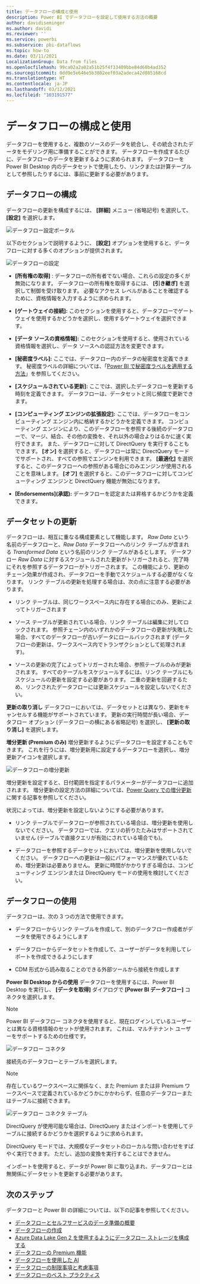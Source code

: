 ```yaml
---
title: データフローの構成と使用
description: Power BI でデータフローを設定して使用する方法の概要
author: davidiseminger
ms.author: davidi
ms.reviewer: ''
ms.service: powerbi
ms.subservice: pbi-dataflows
ms.topic: how-to
ms.date: 03/11/2021
LocalizationGroup: Data from files
ms.openlocfilehash: 99ca02a2a02a51b25f4f33409bbe84d60b4ad352
ms.sourcegitcommit: 0dd9e5e646e5b3802eef03a2adeca42d085168cd
ms.translationtype: HT
ms.contentlocale: ja-JP
ms.lasthandoff: 03/12/2021
ms.locfileid: "103191577"
---
```

# <a name="configure-and-consume-a-dataflow"></a>データフローの構成と使用

データフローを使用すると、複数のソースのデータを統合し、その統合されたデータをモデリング用に準備することができます。 データフローを作成するたびに、データフローのデータを更新するように求められます。 データフローを Power BI Desktop 内のデータセットで使用したり、リンクまたは計算テーブルとして参照したりするには、事前に更新する必要があります。

## <a name="configuring-a-dataflow"></a>データフローの構成

データフローの更新を構成するには、 **[詳細]** メニュー (省略記号) を選択して、 **[設定]** を選択します。

![データフロー設定ポータル](media/dataflows-configure-consume/dataflow-settings.png)

以下のセクションで説明するように、 **[設定]** オプションを使用すると、データフローに対する多くのオプションが提供されます。

![データフローの設定](media/dataflows-configure-consume/dataflow-settings-detailed.png)

* **[所有権の取得]** : データフローの所有者でない場合、これらの設定の多くが無効になります。 データフローの所有権を取得するには、 **[引き継ぎ]** を選択して制御を受け取ります。 必要なアクセス レベルがあることを確認するために、資格情報を入力するように求められます。

* **[ゲートウェイの接続]:** このセクションを使用すると、データフローでゲートウェイを使用するかどうかを選択し、使用するゲートウェイを選択できます。 

* **[データ ソースの資格情報]:** このセクションを使用すると、使用されている資格情報を選択し、データ ソースへの認証方法を変更できます。

* **[秘密度ラベル]:** ここでは、データフロー内のデータの秘密度を定義できます。 秘密度ラベルの詳細については、「[Power BI で秘密度ラベルを適用する方法](../../admin/service-security-apply-data-sensitivity-labels.md)」を参照してください。

* **[スケジュールされている更新]:** ここでは、選択したデータフローを更新する時刻を定義できます。 データフローは、データセットと同じ頻度で更新できます。

* **[コンピューティング エンジンの拡張設定]:** ここでは、データフローをコンピューティング エンジン内に格納するかどうかを定義できます。 コンピューティング エンジンにより、このデータフローを参照する後続のデータフローで、マージ、結合、その他の変換を、それ以外の場合よりはるかに速く実行できます。 また、データフローに対して DirectQuery を実行することもできます。 **[オン]** を選択すると、データフローは常に DirectQuery モードでサポートされ、すべての参照でエンジンを利用できます。 **[最適化]** を選択すると、このデータフローへの参照がある場合にのみエンジンが使用されることを意味します。 **[オフ]** を選択すると、このデータフローに対してコンピューティング エンジンと DirectQuery 機能が無効になります。

* **[Endorsements]\(承認\):** データフローを認定または昇格するかどうかを定義できます。 

## <a name="refreshing-a-dataflow"></a>データセットの更新
データフローは、相互に重なる構成要素として機能します。 *Raw Data* という名前のデータフローと、*Raw Data* データフローへのリンク テーブルが含まれる *Transformed Data* という名前のリンク テーブルがあるとします。 データフロー *Raw Data* に対するスケジュールされた更新がトリガーされると、完了時にそれを参照するデータフローがトリガーされます。 この機能により、更新のチェーン効果が作成され、データフローを手動でスケジュールする必要がなくなります。 リンク テーブルの更新を処理する場合は、次の点に注意する必要があります。

* リンク テーブルは、同じワークスペース内に存在する場合にのみ、更新によってトリガーされます

* ソース テーブルが更新されている場合、リンク テーブルは編集に対してロックされます。 参照チェーン内のいずれかのデータフローの更新が失敗した場合、すべてのデータフローが古いデータにロールバックされます (データフローの更新は、ワークスペース内でトランザクションとして処理されます)。

* ソースの更新の完了によってトリガーされた場合、参照テーブルのみが更新されます。 すべてのテーブルをスケジュールするには、リンク テーブルにもスケジュールの更新を設定する必要があります。 二重の更新を回避するため、リンクされたデータフローには更新スケジュールを設定しないでください。

**更新の取り消し** データフローにおいては、データセットとは異なり、更新をキャンセルする機能がサポートされています。 更新の実行時間が長い場合、データフロー オプション (データフローの横にある省略記号) を選択し、 **[更新の取り消し]** を選択します。

**増分更新 (Premium のみ)** 増分更新するようにデータフローを設定することもできます。 これを行うには、増分更新用に設定するデータフローを選択し、増分更新アイコンを選択します。

![データフローの増分更新](media/dataflows-configure-consume/dataflow-created-entity.png)

増分更新を設定すると、日付範囲を指定するパラメーターがデータフローに追加されます。 増分更新の設定方法の詳細については、[Power Query での増分更新](/power-query/dataflows/incremental-refresh)に関する記事を参照してください。

状況によっては、増分更新を設定しないようにする必要があります。

* リンク テーブルでデータフローが参照されている場合は、増分更新を使用しないでください。 データフローでは、クエリの折りたたみはサポートされていません (テーブルで直接クエリが有効にされている場合でも)。 

* データフローを参照するデータセットにおいては、増分更新を使用しないでください。 データフローへの更新は一般にパフォーマンスが優れているため、増分更新は必要ありません。 更新に時間がかかりすぎる場合は、コンピューティング エンジンまたは DirectQuery モードの使用を検討してください。

## <a name="consuming-a-dataflow"></a>データフローの使用

データフローは、次の 3 つの方法で使用できます。

* データフローからリンク テーブルを作成して、別のデータフロー作成者がデータを使用できるようにします

* データフローからデータセットを作成して、ユーザーがデータを利用してレポートを作成できるようにします

* CDM 形式から読み取ることのできる外部ツールから接続を作成します

**Power BI Desktop からの使用** データフローを使用するには、Power BI Desktop を実行し、 **[データを取得]** ダイアログで **[Power BI データフロー]** コネクタを選択します。

> [!NOTE]
> Power BI データフロー コネクタを使用すると、現在ログインしているユーザーとは異なる資格情報のセットが使用されます。 これは、マルチテナント ユーザーをサポートするための仕様です。

![データフロー コネクタ](media/dataflows-configure-consume/dataflow-connector.png)

接続先のデータフローとテーブルを選択します。 

> [!NOTE]
> 存在しているワークスペースに関係なく、また Premium または非 Premium ワークスペースで定義されているかどうかにかかわらず、任意のデータフローまたはテーブルに接続できます。

![データフロー コネクタ テーブル](media/dataflows-configure-consume/dataflow-entities-picker.png)

DirectQuery が使用可能な場合は、DirectQuery またはインポートを使用してテーブルに接続するかどうかを選択するように求められます。 

DirectQuery モードでは、大規模なデータセットのローカルな問い合わせをすばやく実行できます。 ただし、追加の変換を実行することはできません。 

インポートを使用すると、データが Power BI に取り込まれ、データフローとは無関係にデータセットを更新する必要があります。

## <a name="next-steps"></a>次のステップ
データフローと Power BI の詳細については、以下の記事を参照してください。

* [データフローとセルフサービスのデータ準備の概要](dataflows-introduction-self-service.md)
* [データフローの作成](dataflows-create.md)
* [Azure Data Lake Gen 2 を使用するようにデータフロー ストレージを構成する](dataflows-azure-data-lake-storage-integration.md)
* [データフローの Premium 機能](dataflows-premium-features.md)
* [データフローを使用した AI](dataflows-machine-learning-integration.md)
* [データフローの制限事項と考慮事項](dataflows-features-limitations.md)
* [データフローのベスト プラクティス](dataflows-best-practices.md)